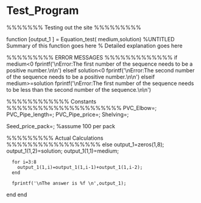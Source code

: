 Test_Program
============

%%%%%%%    Testing out the site    %%%%%%%%%       

function [output_1 ] = Equation_test( medium,solution)
%UNTITLED Summary of this function goes here
%   Detailed explanation goes here


%%%%%%%%%    ERROR MESSAGES    %%%%%%%%%%%%%
  if medium<0
      fprintf('\nError:The first number of the sequence needs to be a positive number.\n\n')
  elseif solution<0
      fprintf('\nError:The second number of the sequence needs to be a positive number.\n\n')
  elseif medium>=solution
      fprintf('\nError:The first number of the sequence needs to be less than the second number of the sequence.\n\n')

 %%%%%%%%%%%%  Constants     %%%%%%%%%%%%%%%%%%%%%%
 PVC_Elbow=;
 PVC_Pipe_length=;
 PVC_Pipe_price=;
 Shelving=;
 
 Seed_price_pack=;      %assume 100 per pack
 
      
      
      
  %%%%%%%%%       Actual Calculations     %%%%%%%%%%%%%%%%%%
  else
      output_1=zeros(1,8);
      output_1(1,2)=solution;
      output_1(1,1)=medium;
      
      for i=3:8
        output_1(1,i)=output_1(1,i-1)+output_1(1,i-2);
      end
      
      fprintf('\nThe answer is %f \n',output_1);
  end
end
